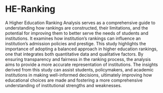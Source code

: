# HE-Ranking
A Higher Education Ranking Analysis serves as a comprehensive guide to understanding how rankings are constructed, their limitations, and the potential for improving them to better serve the needs of students and institutions. It examines how institution’s rankings can influence an institution’s admission policies and prestige. This study highlights the importance of adopting a balanced approach in higher education rankings, one that integrates both quantitative data and qualitative factors. By ensuring transparency and fairness in the ranking process, the analysis aims to provide a more accurate representation of institutions. The insights derived from this study can assist students, policymakers, and academic institutions in making well-informed decisions, ultimately improving how educational choices are made and fostering a more comprehensive understanding of institutional strengths and weaknesses.  
